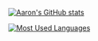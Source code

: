 
[![Aaron's GitHub stats](https://github-readme-stats.vercel.app/api?username=AarC10&count_private=true&hide=stars,issues&show_icons=true&theme=tokyonight)]()

[![Most Used Languages](https://github-readme-stats.vercel.app/api/top-langs/?username=AarC10&show_icons=true&theme=tokyonight&layout=compact)]()

<!-- <img src="http://s3.amazonaws.com/pix.iemoji.com/images/emoji/apple/ios-12/256/smiling-face-with-sunglasses.png" width="256" height="256" /> -->

<!--
### 😎
**AarC10/AarC10** is a ✨ _special_ ✨ repository because its `README.md` (this file) appears on your GitHub profile.

Here are some ideas to get you started:

- 🔭 I’m currently working on ...
- 🌱 I’m currently learning ...
- 👯 I’m looking to collaborate on ...
- 🤔 I’m looking for help with ...
- 💬 Ask me about ...
- 📫 How to reach me: ...
- 😄 Pronouns: ...
- ⚡ Fun fact: ...
-->
